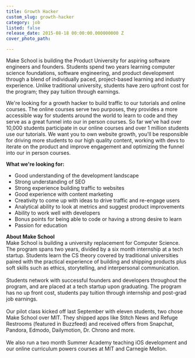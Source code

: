 ```yaml
---
title: Growth Hacker
custom_slug: growth-hacker
category: job
listed: false
release_date: 2015-08-18 00:00:00.000000000 Z
cover_photo_path: 

---
```

Make School is building the Product University for aspiring software engineers and founders. Students spend two years learning computer science foundations, software engineering, and product development through a blend of individually paced, project-based learning and industry experience. Unlike traditional university, students have zero upfront cost for the program; they pay tuition through earnings.

We're looking for a growth hacker to build traffic to our tutorials and online courses. The online courses serve two purposes, they provides a more accessible way for students around the world to learn to code and they serve as a great funnel into our in person courses. So far we've had over 10,000 students participate in our online courses and over 1 million students use our tutorials. We want you to own website growth, you'll be responsible for driving more students to our high quality content, working with devs to iterate on the product and improve engagement and optimizing the funnel into our in person courses.

**What we're looking for:**

- Good understanding of the development landscape
- Strong understanding of SEO
- Strong experience building traffic to websites
- Good experience with content marketing
- Creativity to come up with ideas to drive traffic and re-engage users
- Analytical ability to look at metrics and suggest product improvements
- Ability to work well with developers
- Bonus points for being able to code or having a strong desire to learn
- Passion for education

<b>About Make School</b><br>Make School is building a university replacement for Computer Science.
The program spans two years, divided by a six month internship at a tech startup. Students learn the CS theory covered by traditional universities paired with the practical experience of building and shipping products plus soft skills such as ethics, storytelling, and interpersonal communication.<br><br>
Students network with successful founders and developers throughout the program, and are placed at a tech startup upon graduating. The program has no up front cost, students pay tuition through internship and post-grad job earnings. <br><br>
Our pilot class kicked off last September with eleven students, two chose Make School over MIT. They shipped apps like Stitch News and Refuge Restrooms (featured in Buzzfeed) and received offers from Snapchat, Pandora, Edmodo, Dailymotion, Dr. Chrono and more. <br><br>
We also run a two month Summer Academy teaching iOS development and our online curriculum powers courses at MIT and Carnegie Mellon.